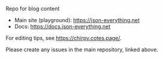 Repo for blog content

- Main site (playground): https://json-everything.net
- Docs: https://docs.json-everything.net

For editing tips, see https://chirpy.cotes.page/.

Please create any issues in the main repository, linked above.
